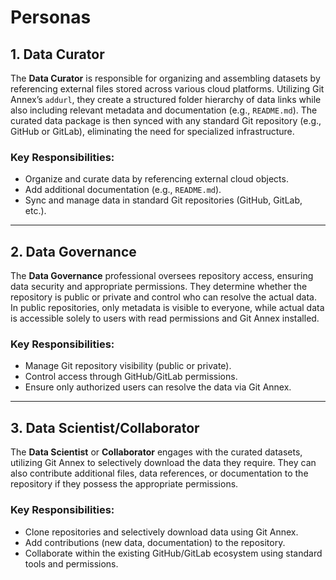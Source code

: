 # Personas

## 1. Data Curator
The **Data Curator** is responsible for organizing and assembling datasets by referencing external files stored across various cloud platforms. Utilizing Git Annex’s `addurl`, they create a structured folder hierarchy of data links while also including relevant metadata and documentation (e.g., `README.md`). The curated data package is then synced with any standard Git repository (e.g., GitHub or GitLab), eliminating the need for specialized infrastructure.

### Key Responsibilities:
- Organize and curate data by referencing external cloud objects.
- Add additional documentation (e.g., `README.md`).
- Sync and manage data in standard Git repositories (GitHub, GitLab, etc.).

---

## 2. Data Governance
The **Data Governance** professional oversees repository access, ensuring data security and appropriate permissions. They determine whether the repository is public or private and control who can resolve the actual data. In public repositories, only metadata is visible to everyone, while actual data is accessible solely to users with read permissions and Git Annex installed.

### Key Responsibilities:
- Manage Git repository visibility (public or private).
- Control access through GitHub/GitLab permissions.
- Ensure only authorized users can resolve the data via Git Annex.

---

## 3. Data Scientist/Collaborator
The **Data Scientist** or **Collaborator** engages with the curated datasets, utilizing Git Annex to selectively download the data they require. They can also contribute additional files, data references, or documentation to the repository if they possess the appropriate permissions.

### Key Responsibilities:
- Clone repositories and selectively download data using Git Annex.
- Add contributions (new data, documentation) to the repository.
- Collaborate within the existing GitHub/GitLab ecosystem using standard tools and permissions.

